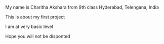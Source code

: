 My name is Charitha Akshara from 9th class Hyderabad, Telengana, India

This is about my first project 

I am  at very basic level

Hope you will not be disponted
